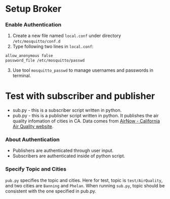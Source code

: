 # Setup Broker  
### Enable Authentication
1. Create a new file named `local.conf` under directory `/etc/mosquitto/conf.d`
2. Type following two lines in `local.conf`:  
```sh
allow_anonymous false  
password_file /etc/mosquitto/passwd
```  

3. Use tool `mosquitto_passwd` to manage usernames and passwords in terminal.

# Test with subscriber and publisher  
- sub.py - this is a subscriber script written in python.  
- pub.py - this is a publisher script written in python. It publishes the air quality infomation of cities in CA. Data comes from [AirNow - California Air Quality website](https://www.airnow.gov/index.cfm?action=airnow.local_state&stateid=5). 

### About Authentication
- Publishers are authenticated through user input.
- Subscribers are authenticated inside of python script.  

### Specify Topic and Cities  
`pub.py` specifies the topic and cities. Here for test, topic is `test/AirQuality`, and two cities are `Banning` and `Phelan`. When running `sub.py`, topic should be consistent with the one specified in pub.py.
